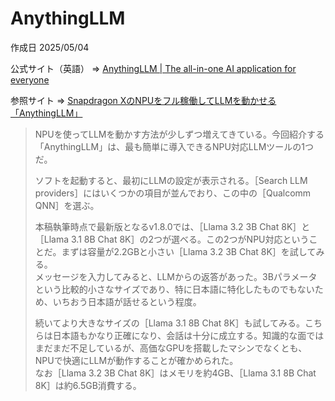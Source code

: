 # AnythingLLM

作成日 2025/05/04

公式サイト（英語） => [AnythingLLM | The all-in-one AI application for everyone](https://anythingllm.com/)

参照サイト => [Snapdragon XのNPUをフル稼働してLLMを動かせる「AnythingLLM」](https://forest.watch.impress.co.jp/docs/serial/usecopilotpc/2010080.html)

> NPUを使ってLLMを動かす方法が少しずつ増えてきている。今回紹介する「AnythingLLM」は、最も簡単に導入できるNPU対応LLMツールの1つだ。
>
> ソフトを起動すると、最初にLLMの設定が表示される。［Search LLM providers］にはいくつかの項目が並んでおり、この中の［Qualcomm QNN］を選ぶ。
>
> 本稿執筆時点で最新版となるv1.8.0では、［Llama 3.2 3B Chat 8K］と［Llama 3.1 8B Chat 8K］の2つが選べる。この2つがNPU対応ということだ。まずは容量が2.2GBと小さい［Llama 3.2 3B Chat 8K］を試してみる。\
> メッセージを入力してみると、LLMからの返答があった。3Bパラメータという比較的小さなサイズであり、特に日本語に特化したものでもないため、いちおう日本語が話せるという程度。
>
> 続いてより大きなサイズの［Llama 3.1 8B Chat 8K］も試してみる。こちらは日本語もかなり正確になり、会話は十分に成立する。知識的な面ではまだまだ不足しているが、高価なGPUを搭載したマシンでなくとも、NPUで快適にLLMが動作することが確かめられた。\
> なお［Llama 3.2 3B Chat 8K］はメモリを約4GB、［Llama 3.1 8B Chat 8K］は約6.5GB消費する。

